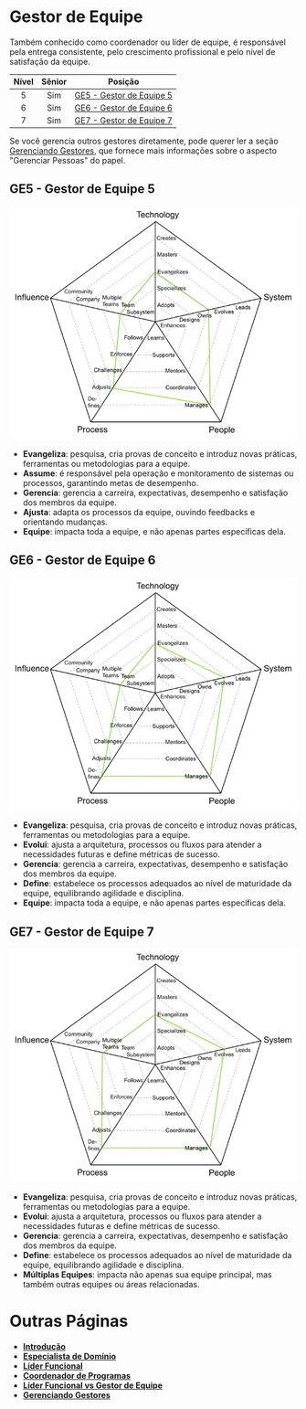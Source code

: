# Gestor de Equipe

Também conhecido como coordenador ou líder de equipe, é responsável pela entrega consistente, pelo crescimento profissional e pelo nível de satisfação da equipe.

| Nível | Sênior |                        Posição                        |
| :---: | :----: | :---------------------------------------------------: |
|   5   |  Sim   | [GE5 - Gestor de Equipe 5](#ge5---gestor-de-equipe-5) |
|   6   |  Sim   | [GE6 - Gestor de Equipe 6](#ge6---gestor-de-equipe-6) |
|   7   |  Sim   | [GE7 - Gestor de Equipe 7](#ge7---gestor-de-equipe-7) |

Se você gerencia outros gestores diretamente, pode querer ler a seção [Gerenciando Gestores](Managing-Managers.md), que fornece mais informações sobre o aspecto "Gerenciar Pessoas" do papel.

## GE5 - Gestor de Equipe 5

<picture>
  <img alt="Gestor de Equipe 5" src="charts/team-manager-5.png">
</picture>

- **Evangeliza**: pesquisa, cria provas de conceito e introduz novas práticas, ferramentas ou metodologias para a equipe.
- **Assume**: é responsável pela operação e monitoramento de sistemas ou processos, garantindo metas de desempenho.
- **Gerencia**: gerencia a carreira, expectativas, desempenho e satisfação dos membros da equipe.
- **Ajusta**: adapta os processos da equipe, ouvindo feedbacks e orientando mudanças.
- **Equipe**: impacta toda a equipe, e não apenas partes específicas dela.

## GE6 - Gestor de Equipe 6

<picture>
  <img alt="Gestor de Equipe 6" src="charts/team-manager-6.png">
</picture>

- **Evangeliza**: pesquisa, cria provas de conceito e introduz novas práticas, ferramentas ou metodologias para a equipe.
- **Evolui**: ajusta a arquitetura, processos ou fluxos para atender a necessidades futuras e define métricas de sucesso.
- **Gerencia**: gerencia a carreira, expectativas, desempenho e satisfação dos membros da equipe.
- **Define**: estabelece os processos adequados ao nível de maturidade da equipe, equilibrando agilidade e disciplina.
- **Equipe**: impacta toda a equipe, e não apenas partes específicas dela.

## GE7 - Gestor de Equipe 7

<picture>
  <img alt="Gestor de Equipe 7" src="charts/team-manager-7.png">
</picture>

- **Evangeliza**: pesquisa, cria provas de conceito e introduz novas práticas, ferramentas ou metodologias para a equipe.
- **Evolui**: ajusta a arquitetura, processos ou fluxos para atender a necessidades futuras e define métricas de sucesso.
- **Gerencia**: gerencia a carreira, expectativas, desempenho e satisfação dos membros da equipe.
- **Define**: estabelece os processos adequados ao nível de maturidade da equipe, equilibrando agilidade e disciplina.
- **Múltiplas Equipes**: impacta não apenas sua equipe principal, mas também outras equipes ou áreas relacionadas.

# Outras Páginas

- [**Introdução**](README.md)
- [**Especialista de Domínio**](Specialist.md)
- [**Líder Funcional**](FunctionalLead.md)
- [**Coordenador de Programas**](ProgramCoordinator.md)
- [**Líder Funcional vs Gestor de Equipe**](FunctionalLead-TeamManager.md)
- [**Gerenciando Gestores**](Managing-Managers.md)
